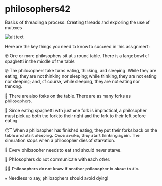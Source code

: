 # philosophers42
Basics of threading a process. Creating threads and exploring the use of mutexes

![alt text](image.png)

Here are the key things you need to know to succeed in this assignment:

🤓 One or more philosophers sit at a round table.
There is a large bowl of spaghetti in the middle of the table.

🤓 The philosophers take turns eating, thinking, and sleeping.
While they are eating, they are not thinking nor sleeping;
while thinking, they are not eating nor sleeping;
and, of course, while sleeping, they are not eating nor thinking.

🍴 There are also forks on the table. There are as many forks as philosophers.

🍝 Since eating spaghetti with just one fork is impractical, a philosopher must pick up
both the fork to their right and the fork to their left before eating.

😴 When a philosopher has finished eating, they put their forks back on the table and
start sleeping. Once awake, they start thinking again. The simulation stops when
a philosopher dies of starvation.
 
🍔 Every philosopher needs to eat and should never starve.

🙊 Philosophers do not communicate with each other.

🤷‍♀️ Philosophers do not know if another philosopher is about to die.

💀 Needless to say, philosophers should avoid dying!
